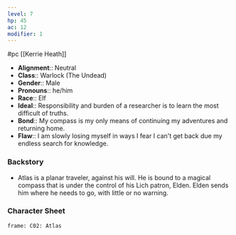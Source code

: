```yaml
---
level: 7
hp: 45
ac: 12
modifier: 1
---
```

 #pc [[Kerrie Heath]]

* **Alignment**:: Neutral
* **Class**:: Warlock (The Undead)
* **Gender**:: Male
* **Pronouns**:: he/him
* **Race**:: Elf
* **Ideal**:: Responsibility and burden of a researcher is to learn the most difficult of truths.
* **Bond**:: My compass is my only means of continuing my adventures and returning home.
* **Flaw**:: I am slowly losing myself in ways I fear I can't get back due my endless search for knowledge.

### Backstory

* Atlas is a planar traveler, against his will. He is bound to a magical compass that is under the control of his Lich patron, Elden. Elden sends him where he needs to go, with little or no warning.

### Character Sheet

```custom-frames
frame: C02: Atlas
```
